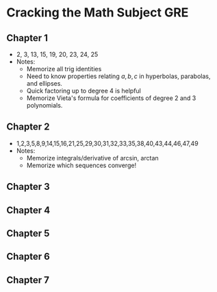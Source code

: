 # Cracking the Math Subject GRE

## Chapter 1
- 2, 3, 13, 15, 19, 20, 23, 24, 25
- Notes:
	- Memorize all trig identities
	- Need to know properties relating $a,b,c$ in hyperbolas, parabolas, and ellipses.
	- Quick factoring up to degree 4 is helpful
	- Memorize Vieta's formula for coefficients of degree 2 and 3 polynomials.

## Chapter 2
- 1,2,3,5,8,9,14,15,16,21,25,29,30,31,32,33,35,38,40,43,44,46,47,49
- Notes:
	- Memorize integrals/derivative of arcsin, arctan
	- Memorize which sequences converge!

## Chapter 3

## Chapter 4

## Chapter 5

## Chapter 6

## Chapter 7
